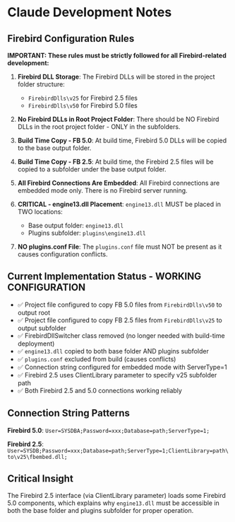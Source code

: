 # Claude Development Notes

## Firebird Configuration Rules

**IMPORTANT: These rules must be strictly followed for all Firebird-related development:**

1. **Firebird DLL Storage**: The Firebird DLLs will be stored in the project folder structure:
   - `FirebirdDlls\v25` for Firebird 2.5 files
   - `FirebirdDlls\v50` for Firebird 5.0 files

2. **No Firebird DLLs in Root Project Folder**: There should be NO Firebird DLLs in the root project folder - ONLY in the subfolders.

3. **Build Time Copy - FB 5.0**: At build time, Firebird 5.0 DLLs will be copied to the base output folder.

4. **Build Time Copy - FB 2.5**: At build time, the Firebird 2.5 files will be copied to a subfolder under the base output folder.

5. **All Firebird Connections Are Embedded**: All Firebird connections are embedded mode only. There is no Firebird server running.

6. **CRITICAL - engine13.dll Placement**: `engine13.dll` MUST be placed in TWO locations:
   - Base output folder: `engine13.dll`
   - Plugins subfolder: `plugins\engine13.dll`

7. **NO plugins.conf File**: The `plugins.conf` file must NOT be present as it causes configuration conflicts.

## Current Implementation Status - WORKING CONFIGURATION

- ✅ Project file configured to copy FB 5.0 files from `FirebirdDlls\v50` to output root
- ✅ Project file configured to copy FB 2.5 files from `FirebirdDlls\v25` to output subfolder
- ✅ FirebirdDllSwitcher class removed (no longer needed with build-time deployment)
- ✅ `engine13.dll` copied to both base folder AND plugins subfolder
- ✅ `plugins.conf` excluded from build (causes conflicts)
- ✅ Connection string configured for embedded mode with ServerType=1
- ✅ Firebird 2.5 uses ClientLibrary parameter to specify v25 subfolder path
- ✅ Both Firebird 2.5 and 5.0 connections working reliably

## Connection String Patterns

**Firebird 5.0**: `User=SYSDBA;Password=xxx;Database=path;ServerType=1;`

**Firebird 2.5**: `User=SYSDB;Password=xxx;Database=path;ServerType=1;ClientLibrary=path\to\v25\fbembed.dll;`

## Critical Insight

The Firebird 2.5 interface (via ClientLibrary parameter) loads some Firebird 5.0 components, which explains why `engine13.dll` must be accessible in both the base folder and plugins subfolder for proper operation.